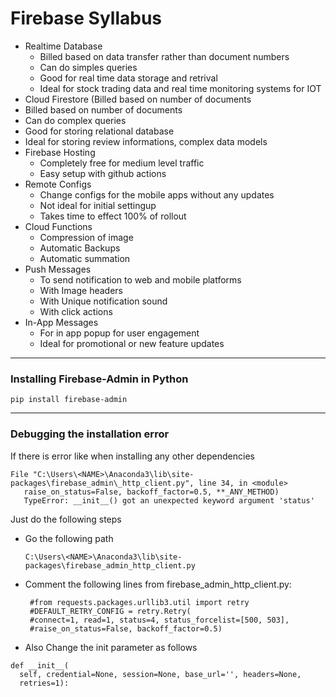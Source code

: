 # Firebase Syllabus

- Realtime Database
  - Billed based on data transfer rather than document numbers
  - Can do simples queries
  - Good for real time data storage and retrival
  - Ideal for stock trading data and real time monitoring systems for IOT
 - Cloud Firestore (Billed based on number of documents
  - Billed based on number of documents
  - Can do complex queries
  - Good for storing relational database
  - Ideal for storing review informations, complex data models
- Firebase Hosting
  - Completely free for medium level traffic
  - Easy setup with github actions
- Remote Configs
  - Change configs for the mobile apps without any updates
  - Not ideal for initial settingup
  - Takes time to effect 100% of rollout
- Cloud Functions
  - Compression of image
  - Automatic Backups
  - Automatic summation
- Push Messages
  - To send notification to web and mobile platforms
  - With Image headers
  - With Unique notification sound
  - With click actions
- In-App Messages
  - For in app popup for user engagement
  - Ideal for promotional or new feature updates
  
 ---
 
 ### Installing Firebase-Admin in Python
 ```console
 pip install firebase-admin
 ```
 
 ---
 
 ### Debugging the installation error
 
 If there is error like when installing any other dependencies
 ```console
 File "C:\Users\<NAME>\Anaconda3\lib\site-packages\firebase_admin\_http_client.py", line 34, in <module>
    raise_on_status=False, backoff_factor=0.5, **_ANY_METHOD)
    TypeError: __init__() got an unexpected keyword argument 'status'
 ```
 
Just do the following steps
- Go the following path
  ```console
  C:\Users\<NAME>\Anaconda3\lib\site-packages\firebase_admin_http_client.py
  ```
- Comment the following lines from firebase_admin_http_client.py:
  ```console
   #from requests.packages.urllib3.util import retry
   #DEFAULT_RETRY_CONFIG = retry.Retry(
   #connect=1, read=1, status=4, status_forcelist=[500, 503],
   #raise_on_status=False, backoff_factor=0.5)
  ```
- Also Change the init parameter as follows
```console
def __init__(
  self, credential=None, session=None, base_url='', headers=None,
  retries=1):
```

